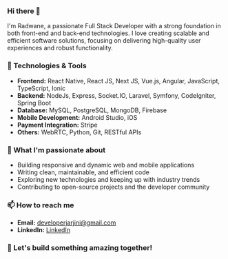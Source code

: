 ### Hi there 👋

I'm Radwane, a passionate Full Stack Developer with a strong foundation in both front-end and back-end technologies. I love creating scalable and efficient software solutions, focusing on delivering high-quality user experiences and robust functionality.

### 🔧 Technologies & Tools
- **Frontend:** React Native, React JS, Next JS, Vue.js, Angular, JavaScript, TypeScript, Ionic
- **Backend:** NodeJs, Express, Socket.IO, Laravel, Symfony, CodeIgniter, Spring Boot
- **Database:** MySQL, PostgreSQL, MongoDB, Firebase
- **Mobile Development:** Android Studio, iOS
- **Payment Integration:** Stripe
- **Others:** WebRTC, Python, Git, RESTful APIs

### 🌟 What I'm passionate about
- Building responsive and dynamic web and mobile applications
- Writing clean, maintainable, and efficient code
- Exploring new technologies and keeping up with industry trends
- Contributing to open-source projects and the developer community

### 📫 How to reach me
- **Email:** [developerjarjini@gmail.com](mailto:developerjarjini@gmail.com)
- **LinkedIn:** [LinkedIn](https://www.linkedin.com/in/radwane-jarjini-347789189)

### 🚀 Let's build something amazing together!
